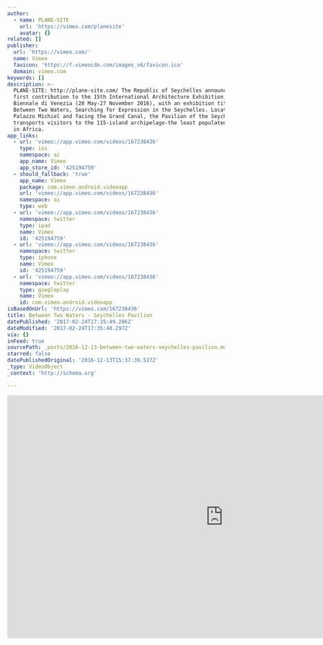 ```yaml
---
author:
  - name: PLANE—SITE
    url: 'https://vimeo.com/planesite'
    avatar: {}
related: []
publisher:
  url: 'https://vimeo.com/'
  name: Vimeo
  favicon: 'https://f.vimeocdn.com/images_v6/favicon.ico'
  domain: vimeo.com
keywords: []
description: >-
  PLANE-SITE: http://plane-site.com/ The Republic of Seychelles announce their
  first contribution to the 15th International Architecture Exhibition, La
  Biennale di Venezia (28 May-27 November 2016), with an exhibition titled
  Between Two Waters, Searching for Expression in the Seychelles. Located in
  Palazzo Michiel and facing the Grand Canal, the Pavilion of the Seychelles
  transports visitors to the 115-island archipelago-the least populated nation
  in Africa.
app_links:
  - url: 'vimeo://app.vimeo.com/videos/167238436'
    type: ios
    namespace: ai
    app_name: Vimeo
    app_store_id: '425194759'
  - should_fallback: 'true'
    app_name: Vimeo
    package: com.vimeo.android.videoapp
    url: 'vimeo://app.vimeo.com/videos/167238436'
    namespace: ai
    type: web
  - url: 'vimeo://app.vimeo.com/videos/167238436'
    namespace: twitter
    type: ipad
    name: Vimeo
    id: '425194759'
  - url: 'vimeo://app.vimeo.com/videos/167238436'
    namespace: twitter
    type: iphone
    name: Vimeo
    id: '425194759'
  - url: 'vimeo://app.vimeo.com/videos/167238436'
    namespace: twitter
    type: googleplay
    name: Vimeo
    id: com.vimeo.android.videoapp
isBasedOnUrl: 'https://vimeo.com/167238436'
title: Between Two Waters - Seychelles Pavilion
datePublished: '2017-02-24T17:35:49.206Z'
dateModified: '2017-02-24T17:35:48.297Z'
via: {}
inFeed: true
sourcePath: _posts/2016-12-13-between-two-waters-seychelles-pavilion.md
starred: false
datePublishedOriginal: '2016-12-13T15:37:39.527Z'
_type: VideoObject
_context: 'http://schema.org'

---
```

<iframe src="https://cdn.embedly.com/widgets/media.html?src=https%3A%2F%2Fplayer.vimeo.com%2Fvideo%2F167238436&amp;url=https%3A%2F%2Fvimeo.com%2F167238436&amp;image=https%3A%2F%2Fi.vimeocdn.com%2Fvideo%2F571511526_1280.jpg&amp;key=b7d04c9b404c499eba89ee7072e1c4f7&amp;type=text%2Fhtml&amp;schema=vimeo" width="1000" height="563" scrolling="no" frameborder="0" allowfullscreen="" style=""></iframe>